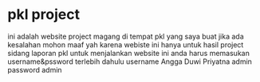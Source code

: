 # pkl project
 ini adalah website project magang di tempat pkl yang saya buat jika ada kesalahan mohon maaf yah karena webiste ini hanya untuk hasil project sidang laporan pkl untuk menjalankan website ini anda harus memasukan username&pssword terlebih dahulu username Angga Duwi Priyatna admin password admin
